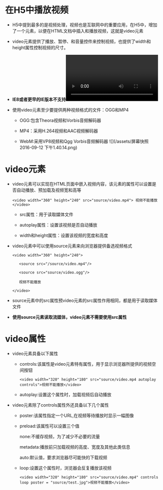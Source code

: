 # 在H5中播放视频

- H5中提到最多的是视频处理，视频也是互联网中的重要应用，在H5中，增加了一个元素，以便在HTML文档中插入和播放视频，这就是video元素

- video元素提供了播放、暂停、和音量控件来控制视频，也提供了width和height属性控制视频的尺寸。

- **IE8或者更早的IE版本不支持<video>元素**

- 使用video元素至少要提供两种视频格式的文件：OGG和MP4

   - OGG:包含Theora视频和Vorbis音频解码器

   - MP4：采用H.264视频和AAC视频解码器

   - WebM:采用VP8视频和Qgg Vorbis音频解码器
![](/assets/屏幕快照 2016-09-12 下午1.40.14.png)

# video元素

- video元素可以实现在HTML页面中嵌入视频内容，该元素的属性可以设置是否自动播放、预加载及视频宽和高等

      <video width="360" height="240" src="source/video.mp4"> 视频不能播放 </video>

  - src属性：用于读取媒体文件

  - autoplay属性：设置该视频是否自动播放

  - width和height属性：设置该视频的宽度和高度

- video元素中可以使用source元素来向浏览器提供备选视频格式

      <video width="360" height="240"> 

         <source src="/source/video.mp4"/>

         <source src="source/video.ogg"/>

         视频不能播放

      </video>

- source元素中的src属性预video元素的src属性作用相同，都是用于读取媒体文件

- **使用source元素读取流媒体，video元素不需要使用src属性**


# video属性

- video元素具备以下属性

  - controls:该属性是video元素特有属性，用于显示浏览器所提供的视频空间按钮

        <video width="320" height="180" src="source/video.mp4 autoplay controls">视频不能播放</video>

  - autoplay:设置这个属性时，加载视频后自动播放

- video元素除了controls属性外还具备以下几个属性

  - poster:该属性指定一个URL,在视频等待播放时显示一幅图像

  - preload:该属性可以设置三个值

     none:不缓存视频，为了减少不必要的流量

     metadata:播放前只加载视频的高度、宽度及其他此类信息

     auto:默认值，要求浏览器尽可能快的下载视频

  - loop:设置这个属性时，浏览器会反复播放该视频

        <video width="320" height="180" src="source/video.mp4" controls loop poster = "source/test.jpg">视频不能播放</video>





 
  

     